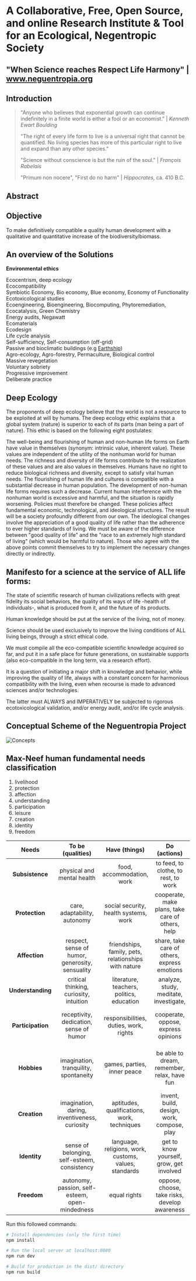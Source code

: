 # A Collaborative, Free, Open Source, and online Research Institute & Tool for an Ecological, Negentropic Society
## "When Science reaches Respect Life Harmony"  |  www.neguentropia.org

## Introduction

>"Anyone who believes that exponential growth can continue indefinitely in a finite world is either a fool or an economist." |
>  *Kenneth Ewart Boulding*
>
>"The right of every life form to live is a universal right that cannot be quantified. No living species has more of this particular right to live and expand than any other species."
>
>"Science without conscience is but the ruin of the soul." |
>  *François Rabelais*
>
>"Primum non nocere", "First do no harm" |
>  *Hippocrates*, ca. 410 B.C.
## Abstract

## Objective
To make definitively compatible a quality human development with a qualitative and quantitative increase of the biodiversity/biomass.
## An overview of the Solutions

**Environmental ethics**

Ecocentrism, deep ecology<br>
Ecocompatibility<br>
Symbiotic Economy, Bio economy, Blue economy, Economy of Functionality<br>
Ecotoxicological studies<br>
Ecoengineering, Bioengineering, Biocomputing, Phytoremediation, Ecocatalysis, Green Chemistry<br>
Energy audits, Negawatt<br>
Ecomaterials<br>
Ecodesign<br>
Life cycle analysis<br>
Self-sufficiency, Self-consumption (off-grid)<br>
Passive and bioclimatic buildings (e.g [Earthship](https://en.wikipedia.org/wiki/Earthship))<br>
Agro-ecology, Agro-forestry, Permaculture, Biological control<br>
Massive revegetation<br>
Voluntary sobriety<br>
Progressive improvement<br>
Deliberate practice
## Deep Ecology

The proponents of deep ecology believe that the world is not a resource to be exploited at will by humans. The deep ecology ethic explains that a global system (nature) is superior to each of its parts (man being a part of nature). This ethic is based on the following eight postulates:

The well-being and flourishing of human and non-human life forms on Earth have value in themselves (synonym: intrinsic value, inherent value). These values are independent of the utility of the nonhuman world for human needs.
The richness and diversity of life forms contribute to the realization of these values and are also values in themselves.
Humans have no right to reduce biological richness and diversity, except to satisfy vital human needs.
The flourishing of human life and cultures is compatible with a substantial decrease in human population. The development of non-human life forms requires such a decrease.
Current human interference with the nonhuman world is excessive and harmful, and the situation is rapidly worsening.
Policies must therefore be changed. These policies affect fundamental economic, technological, and ideological structures. The result will be a society profoundly different from our own.
The ideological changes involve the appreciation of a good quality of life rather than the adherence to ever higher standards of living. We must be aware of the difference between "good quality of life" and the "race to an extremely high standard of living" (which would be harmful to nature).
Those who agree with the above points commit themselves to try to implement the necessary changes directly or indirectly.
## Manifesto for a science at the service of ALL life forms:

The state of scientific research of human civilizations reflects with great fidelity its social behaviors, the quality of its ways of life -health of individuals-, what is produced from it, and the future of its products.

Human knowledge should be put at the service of the living, not of money.

Science should be used exclusively to improve the living conditions of ALL living beings, through a strict ethical code.

We must compile all the eco-compatible scientific knowledge acquired so far, and put it in a safe place for future generations, on sustainable supports (also eco-compatible in the long term, via a research effort).

It is a question of initiating a major shift in knowledge and behavior, while improving the quality of life, always with a constant concern for harmonious compatibility with the living, even when recourse is made to advanced sciences and/or technologies.

The latter must ALWAYS and IMPERATIVELY be subjected to rigorous ecotoxicological validation, and/or energy audit, and/or life cycle analysis.
## Conceptual Scheme of the Neguentropia Project

![Concepts](https://s2.imgcdn.dev/lPlNL.png)
## Max-Neef human fundamental needs classification

1. livelihood
2. protection
3. affection
4. understanding
5. participation
6. leisure
7. creation
8. identity
9. freedom

|<font style="vertical-align: inherit;"><font style="vertical-align: inherit;">Needs </font></font>|<font style="vertical-align: inherit;"><font style="vertical-align: inherit;">To be (qualities) </font></font>|<font style="vertical-align: inherit;"><font style="vertical-align: inherit;">Have (things) </font></font>|<font style="vertical-align: inherit;"><font style="vertical-align: inherit;">Do (actions) </font></font>|<font style="vertical-align: inherit;"><font style="vertical-align: inherit;">Interact (parameters) </font></font>|
|:---:|:---:|:---:|:---:|:---:|
|**<font style="vertical-align: inherit;"><font style="vertical-align: inherit;">Subsistence</font></font>**|<font style="vertical-align: inherit;"><font style="vertical-align: inherit;">physical and mental health </font></font>|<font style="vertical-align: inherit;"><font style="vertical-align: inherit;">food, accommodation, work </font></font>|<font style="vertical-align: inherit;"><font style="vertical-align: inherit;">to feed, to clothe, to rest, to work </font></font>|<font style="vertical-align: inherit;"><font style="vertical-align: inherit;">environment of the place of life, social conditions </font></font>|
|**<font style="vertical-align: inherit;"><font style="vertical-align: inherit;">Protection</font></font>**|<font style="vertical-align: inherit;"><font style="vertical-align: inherit;">care, adaptability, autonomy </font></font>|<font style="vertical-align: inherit;"><font style="vertical-align: inherit;">social security, health systems, work </font></font>|<font style="vertical-align: inherit;"><font style="vertical-align: inherit;">cooperate, make plans, take care of others, help </font></font>|<font style="vertical-align: inherit;"><font style="vertical-align: inherit;">social environment, housing </font></font>|
|**<font style="vertical-align: inherit;"><font style="vertical-align: inherit;">Affection</font></font>**|<font style="vertical-align: inherit;"><font style="vertical-align: inherit;">respect, sense of humor, generosity, sensuality </font></font>|<font style="vertical-align: inherit;"><font style="vertical-align: inherit;">friendships, family, pets, relationships with nature </font></font>|<font style="vertical-align: inherit;"><font style="vertical-align: inherit;">share, take care of others, express emotions </font></font>|<font style="vertical-align: inherit;"><font style="vertical-align: inherit;">privacy, intimate spaces of unity </font></font>|
|**<font style="vertical-align: inherit;"><font style="vertical-align: inherit;">Understanding</font></font>**|<font style="vertical-align: inherit;"><font style="vertical-align: inherit;">critical thinking, curiosity, intuition </font></font>|<font style="vertical-align: inherit;"><font style="vertical-align: inherit;">literature, teachers, politics, education </font></font>|<font style="vertical-align: inherit;"><font style="vertical-align: inherit;">analyze, study, meditate, investigate, </font></font>|<font style="vertical-align: inherit;"><font style="vertical-align: inherit;">schools, families, universities, communities </font></font>|
|**<font style="vertical-align: inherit;"><font style="vertical-align: inherit;">Participation</font></font>**|<font style="vertical-align: inherit;"><font style="vertical-align: inherit;">receptivity, dedication, sense of humor </font></font>|<font style="vertical-align: inherit;"><font style="vertical-align: inherit;">responsibilities, duties, work, rights </font></font>|<font style="vertical-align: inherit;"><font style="vertical-align: inherit;">cooperate, oppose, express opinions </font></font>|<font style="vertical-align: inherit;"><font style="vertical-align: inherit;">associations, parties, churches, neighborhood relations </font></font>|
|**<font style="vertical-align: inherit;"><font style="vertical-align: inherit;">Hobbies</font></font>**|<font style="vertical-align: inherit;"><font style="vertical-align: inherit;">imagination, tranquility, spontaneity </font></font>|<font style="vertical-align: inherit;"><font style="vertical-align: inherit;">games, parties, inner peace </font></font>|<font style="vertical-align: inherit;"><font style="vertical-align: inherit;">be able to dream, remember, relax, have fun </font></font>|<font style="vertical-align: inherit;"><font style="vertical-align: inherit;">landscapes, intimate spaces, places where you can be alone </font></font>|
|**<font style="vertical-align: inherit;"><font style="vertical-align: inherit;">Creation</font></font>**|<font style="vertical-align: inherit;"><font style="vertical-align: inherit;">imagination, daring, inventiveness, curiosity </font></font>|<font style="vertical-align: inherit;"><font style="vertical-align: inherit;">aptitudes, qualifications, work, techniques </font></font>|<font style="vertical-align: inherit;"><font style="vertical-align: inherit;">invent, build, design, work, compose, play </font></font>|<font style="vertical-align: inherit;"><font style="vertical-align: inherit;">spaces for expression, workshops, audiences </font></font>|
|**<font style="vertical-align: inherit;"><font style="vertical-align: inherit;">Identity</font></font>**|<font style="vertical-align: inherit;"><font style="vertical-align: inherit;">sense of belonging, self-esteem, consistency </font></font>|<font style="vertical-align: inherit;"><font style="vertical-align: inherit;">language, religions, work, customs, values, standards </font></font>|<font style="vertical-align: inherit;"><font style="vertical-align: inherit;">get to know yourself, grow, get involved </font></font>|<font style="vertical-align: inherit;"><font style="vertical-align: inherit;">places of belonging, daily setting </font></font>|
|**<font style="vertical-align: inherit;"><font style="vertical-align: inherit;">Freedom</font></font>**|<font style="vertical-align: inherit;"><font style="vertical-align: inherit;">autonomy, passion, self-esteem, open-mindedness </font></font>|<font style="vertical-align: inherit;"><font style="vertical-align: inherit;">equal rights </font></font>|<font style="vertical-align: inherit;"><font style="vertical-align: inherit;">oppose, choose, take risks, develop awareness </font></font>|<font style="vertical-align: inherit;"><font style="vertical-align: inherit;">anywhere </font></font>|


Run this followed commands:

``` bash
# Install dependencies (only the first time)
npm install

# Run the local server at localhost:8080
npm run dev

# Build for production in the dist/ directory
npm run build
```